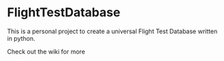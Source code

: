 # FlightTestDatabase
This is a personal project to create a universal Flight Test Database written in python.

Check out the wiki for more

